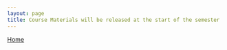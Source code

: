 ```yaml
---
layout: page
title: Course Materials will be released at the start of the semester
---
```


[Home](/)
